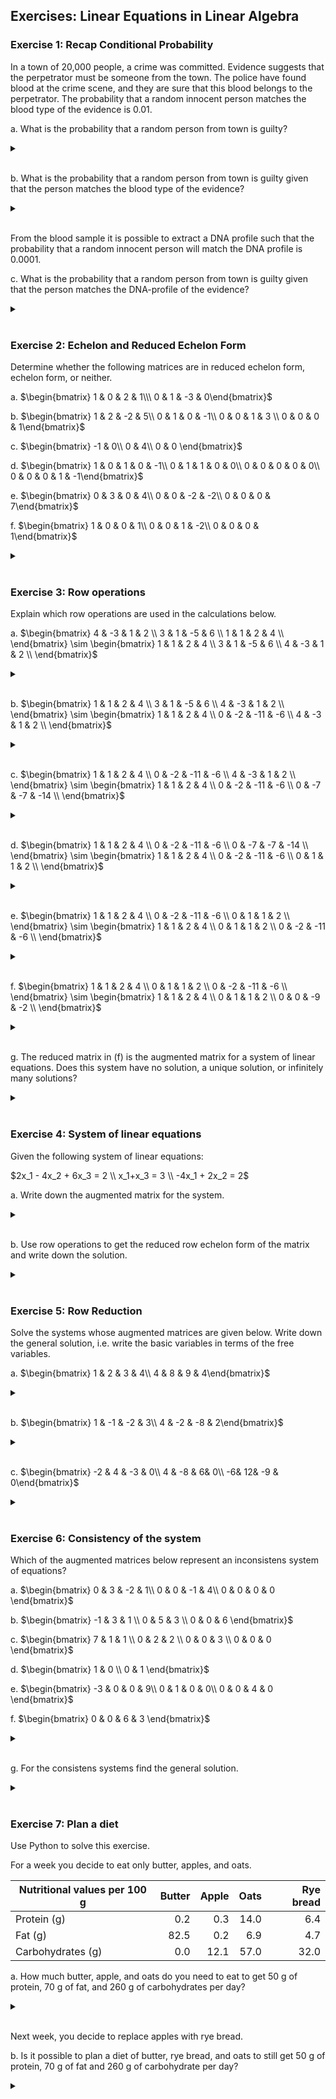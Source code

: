 ## Exercises: Linear Equations in Linear Algebra



### Exercise 1: Recap Conditional Probability
In a town of 20,000 people, a crime was committed. Evidence suggests that the perpetrator must be someone from the town. The police have found blood at the crime scene, and they are sure that this blood belongs to the perpetrator. The probability that a random innocent person matches the blood type of the evidence is 0.01. 

a. What is the probability that a random person from town is guilty?

<details>

<br>
<summary> </summary>

$\frac{1}{20000}=0.00005$

</details>

<br>

b. What is the probability that a random person from town is guilty given that the person matches the blood type of the evidence?

<details>

<br>
<summary> </summary>

$0.00498 = 0.498 \%$

</details>

<br>

From the blood sample it is possible to extract a DNA profile such that the probability that a random innocent person will match the DNA profile is 0.0001.

c. What is the probability that a random person from town is guilty given that the person matches the DNA-profile of the evidence?

<details>

<br>
<summary> </summary>

$0.333 = 33.3 \%$

</details>

<br>


### Exercise 2: Echelon and Reduced Echelon Form
Determine whether the following matrices are in reduced echelon form, echelon form, or neither.

a. $\begin{bmatrix} 1 & 0 & 2 & 1\\\ 
                    0 & 1 & -3 & 0\end{bmatrix}$

b. $\begin{bmatrix} 1 & 2 & -2 & 5\\
                    0 & 1 &  0 & -1\\
                    0 & 0 &  1 & 3 \\
                    0 & 0 &  0 & 1\end{bmatrix}$

c. $\begin{bmatrix} -1 & 0\\
                    0 & 4\\
                    0 & 0 \end{bmatrix}$

d. $\begin{bmatrix} 1 & 0 & 1 & 0 & -1\\
                    0 & 1 & 1 & 0 & 0\\
                    0 & 0 & 0 & 0 & 0\\
                    0 & 0 & 0 & 1 & -1\end{bmatrix}$

e. $\begin{bmatrix} 0 & 3 & 0 & 4\\
                    0 & 0 & -2 & -2\\
                    0 & 0 & 0 & 7\end{bmatrix}$

f. $\begin{bmatrix} 1 & 0 & 0 & 1\\
                    0 & 0 & 1 & -2\\
                    0 & 0 & 0 & 1\end{bmatrix}$


<details>

<br>
<summary> </summary>

a. reduced echelon form 

b. echelon form

c. echelon form

d. neither

e. echelon form

f. echelon form

</details>

<br>


### Exercise 3: Row operations
Explain which row operations are used in the calculations below.

a. $\begin{bmatrix}
    4 & -3 & 1 & 2 \\
    3 & 1 & -5 & 6 \\
    1 & 1 & 2 & 4 \\
    \end{bmatrix}
    \sim
\begin{bmatrix}
    1 & 1 & 2 & 4 \\
    3 & 1 & -5 & 6 \\
    4 & -3 & 1 & 2 \\
    \end{bmatrix}$

<details>
<br>
<summary></summary>

Swap: $r_1 \leftrightarrow r_3$

</details>
<br>

b. $\begin{bmatrix}
    1 & 1 & 2 & 4 \\
    3 & 1 & -5 & 6 \\
    4 & -3 & 1 & 2 \\
    \end{bmatrix}
    \sim
    \begin{bmatrix}
    1 & 1 & 2 & 4 \\
    0 & -2 & -11 & -6 \\
    4 & -3 & 1 & 2 \\
    \end{bmatrix}$

<details>
<br>
<summary></summary>

Replacement: $r_2 \rightarrow r_2 - 3r_1$

</details>
<br>

c. $\begin{bmatrix}
    1 & 1 & 2 & 4 \\
    0 & -2 & -11 & -6 \\
    4 & -3 & 1 & 2 \\
    \end{bmatrix}
    \sim
    \begin{bmatrix}
    1 & 1 & 2 & 4 \\
    0 & -2 & -11 & -6 \\
    0 & -7 & -7 & -14 \\
    \end{bmatrix}$

<details>
<br>
<summary></summary>

Replacement: $r_3 \rightarrow r_3 - 4r_1$

</details>
<br>

d. $\begin{bmatrix}
    1 & 1 & 2 & 4 \\
    0 & -2 & -11 & -6 \\
    0 & -7 & -7 & -14 \\
    \end{bmatrix}
    \sim
    \begin{bmatrix}
    1 & 1 & 2 & 4 \\
    0 & -2 & -11 & -6 \\
    0 & 1 & 1 & 2 \\
    \end{bmatrix}$

<details>
<br>
<summary></summary>

Scaling: $r_3 \rightarrow -\frac{1}{7}r_3$

</details>
<br>

e. $\begin{bmatrix}
    1 & 1 & 2 & 4 \\
    0 & -2 & -11 & -6 \\
    0 & 1 & 1 & 2 \\
    \end{bmatrix}
    \sim
    \begin{bmatrix}
    1 & 1 & 2 & 4 \\
    0 & 1 & 1 & 2 \\
    0 & -2 & -11 & -6 \\
    \end{bmatrix}$

<details>
<br>
<summary></summary>

Swap: $r_2 \leftrightarrow r_3$

</details>
<br>

f. $\begin{bmatrix}
    1 & 1 & 2 & 4 \\
    0 & 1 & 1 & 2 \\
    0 & -2 & -11 & -6 \\
    \end{bmatrix}
    \sim
    \begin{bmatrix}
    1 & 1 & 2 & 4 \\
    0 & 1 & 1 & 2 \\
    0 & 0 & -9 & -2 \\
    \end{bmatrix}$

<details>
<br>
<summary></summary>

Replacement: $r_3 \rightarrow r_3 + 2r_2$

</details>
<br>

g. The reduced matrix in (f) is the augmented matrix for a system of linear equations. Does this system have no solution, a unique solution, or infinitely many solutions?

<details>
<br>
<summary></summary>

The system has a unique solution, since there is a pivot in each column of the coefficient part of the reduced matrix.

</details>
<br>

### Exercise 4: System of linear equations
Given the following system of linear equations:

$2x_1 - 4x_2 + 6x_3 = 2 \\
x_1+x_3 = 3 \\
-4x_1 + 2x_2 = 2$

a. Write down the augmented matrix for the system.
<details>
<br>
<summary> </summary>

$\begin{bmatrix}
    2 & -4 & 6 & 2\\
    1 & 0  & 1 & 3\\
    -4& 2  & 0 & 2
\end{bmatrix}$

</details>
<br>

b. Use row operations to get the reduced row echelon form of the matrix and write down the solution.

<details>
<br>
<summary></summary>

RREF: $\begin{bmatrix}  1 & 0 & 0 & 1\\
                        0 & 1 & 0 & 3\\
                        0 & 0 & 1 & 2
                        \end{bmatrix}$

Solution: $\begin{cases}
                x_1 = 1\\
                x_2 = 3\\
                x_3 = 2
\end{cases}$

</details>
<br>

### Exercise 5: Row Reduction
Solve the systems whose augmented matrices are given below. Write down the general solution, i.e. write the basic variables in terms of the free variables. 

a. $\begin{bmatrix} 1 & 2 & 3 & 4\\
                    4 & 8 & 9 & 4\end{bmatrix}$

<details>

<br>
<summary> </summary>

$\begin{cases}
x_1 = -8-2x_2\\
x_2 \text{ free}\\
x_3 = 4
\end{cases}$

</details>

<br>

b. $\begin{bmatrix} 1 & -1 & -2 & 3\\
                    4 & -2 & -8 & 2\end{bmatrix}$


<details>

<br>
<summary> </summary>

$\begin{cases}
x_1 = -4+4x_3\\
x_2 = -7+2x_3\\
x_3 \text{ free}
\end{cases}$


</details>

<br>

c. $\begin{bmatrix} -2 & 4 & -3 & 0\\
                    4 & -8 & 6& 0\\
                    -6& 12& -9 & 0\end{bmatrix}$

<details>

<br>
<summary> </summary>

$\begin{cases}
x_1 = 2x_2 - \frac{3}{2}x_3\\
x_2 \text{ free}\\
x_3 \text{ free}
\end{cases}$


</details>

<br>


### Exercise 6: Consistency of the system
Which of the augmented matrices below represent an inconsistens system of equations?

a. 
$\begin{bmatrix}
    0 & 3 & -2 & 1\\
    0 & 0  & -1 & 4\\
    0 & 0  & 0 & 0
\end{bmatrix}$

b. $\begin{bmatrix}
    -1 & 3 & 1 \\
    0 & 5  & 3 \\
    0 & 0  & 6 
\end{bmatrix}$

c. $\begin{bmatrix}
    7 & 1 & 1 \\
    0 & 2  & 2 \\
    0 & 0  & 3 \\
    0 & 0  & 0
\end{bmatrix}$

d. $\begin{bmatrix}
    1 & 0 \\
    0 & 1 
\end{bmatrix}$

e. $\begin{bmatrix}
    -3 & 0 & 0 & 9\\
    0 & 1  & 0 & 0\\
    0 & 0  & 4 & 0
\end{bmatrix}$

f. $\begin{bmatrix}
    0 & 0 & 6 & 3
\end{bmatrix}$


<details>

<br>
<summary> </summary>

inconsistent: b, c, d

consistent: a, e, f


</details>

<br>

g. For the consistens systems find the general solution.

<details>

<br>
<summary> </summary>

a. $\begin{cases}
x_1  \text{ free}\\
x_2 = -\frac{7}{3}\\
x_3 = -4
\end{cases}$

e. $\begin{cases}
x_1 = -3\\
x_2 = 0\\
x_3 = 0
\end{cases}$

f. $\begin{cases}
x_1 \text{ free}\\
x_2 \text{ free}\\
x_3 = \frac{1}{2}
\end{cases}$


</details>

<br>


### Exercise 7: Plan a diet
Use Python to solve this exercise. 

For a week you decide to eat only butter, apples, and oats.

|Nutritional values per 100 g|  Butter  |  Apple  |  Oats  | Rye bread|
|----------------------------|---------:|--------:|-------:|---------:|
|Protein       (g)           |    0.2   |   0.3   | 14.0   |    6.4   |
|Fat           (g)           |   82.5   |   0.2   |  6.9   |    4.7   |
|Carbohydrates (g)           |    0.0   |   12.1  | 57.0   |   32.0   |

a. How much butter, apple, and oats do you need to eat to get 50 g of protein, 70 g of fat, and 260 g of carbohydrates per day?

<details>

<br>
<summary> </summary>

$\begin{cases}  54.7 \text{ g butter}\\
                522.8\text{ g apple}\\
                345.2 \text{ g oats}\end{cases}$

</details>

<br>

Next week, you decide to replace apples with rye bread.

b. Is it possible to plan a diet of butter, rye bread, and oats to still get 50 g of protein, 70 g of fat and 260 g of carbohydrate per day?

<details>

<br>
<summary> </summary>

The system of linear equations has a unique solution. However, the solution contains a negative amount of oats, which does not make sense.

</details>

<br>




